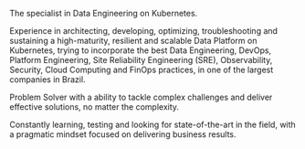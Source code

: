 The specialist in Data Engineering on Kubernetes.

Experience in architecting, developing, optimizing, troubleshooting and sustaining a high-maturity, resilient and scalable Data Platform on Kubernetes, trying to incorporate the best Data Engineering, DevOps, Platform Engineering, Site Reliability Engineering (SRE), Observability, Security, Cloud Computing and FinOps practices, in one of the largest companies in Brazil.

Problem Solver with a ability to tackle complex challenges and deliver effective solutions, no matter the complexity.

Constantly learning, testing and looking for state-of-the-art in the field, with a pragmatic mindset focused on delivering business results.
